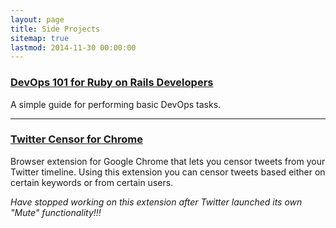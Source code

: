 ```yaml
---
layout: page
title: Side Projects
sitemap: true
lastmod: 2014-11-30 00:00:00
---
```


### [DevOps 101 for Ruby on Rails Developers](http://jigarpatel.in/rails-devops)

A simple guide for performing basic DevOps tasks.

------------------------

### [Twitter Censor for Chrome](https://chrome.google.com/webstore/detail/twitter-censor/molboeciijkomblejfolkjfeeilgadnm?hl=en)

Browser extension for Google Chrome that lets you censor tweets from
your Twitter timeline. Using this extension you can censor tweets based either on certain keywords
or from certain users.

*Have stopped working on this extension after Twitter launched its own "Mute" functionality!!!*
